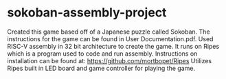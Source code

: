 # sokoban-assembly-project
Created this game based off of a Japanese puzzle called Sokoban.
The instructions for the game can be found in User Documentation.pdf.
Used RISC-V assembly in 32 bit architecture to create the game.
It runs on Ripes which is a program used to code and run assembly.
Instructions on installation can be found at: https://github.com/mortbopet/Ripes
Utilizes Ripes built in LED board and game controller for playing the game.
